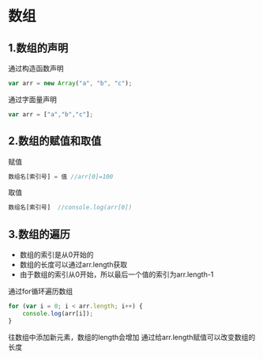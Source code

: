# 数组

## 1.数组的声明

通过构造函数声明

```js
var arr = new Array("a", "b", "c");
```

通过字面量声明

```js
var arr = ["a","b","c"];
```

## 2.数组的赋值和取值

赋值

```js
数组名[索引号] = 值 //arr[0]=100
```

取值

```js
数组名[索引号]  //console.log(arr[0])
```

## 3.数组的遍历

- 数组的索引是从0开始的
- 数组的长度可以通过arr.length获取
- 由于数组的索引从0开始，所以最后一个值的索引为arr.length-1

通过for循环遍历数组

```js
for (var i = 0; i < arr.length; i++) {
    console.log(arr[i]);
}
```

往数组中添加新元素，数组的length会增加
通过给arr.length赋值可以改变数组的长度
